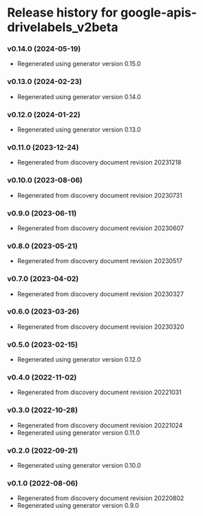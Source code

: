 # Release history for google-apis-drivelabels_v2beta

### v0.14.0 (2024-05-19)

* Regenerated using generator version 0.15.0

### v0.13.0 (2024-02-23)

* Regenerated using generator version 0.14.0

### v0.12.0 (2024-01-22)

* Regenerated using generator version 0.13.0

### v0.11.0 (2023-12-24)

* Regenerated from discovery document revision 20231218

### v0.10.0 (2023-08-06)

* Regenerated from discovery document revision 20230731

### v0.9.0 (2023-06-11)

* Regenerated from discovery document revision 20230607

### v0.8.0 (2023-05-21)

* Regenerated from discovery document revision 20230517

### v0.7.0 (2023-04-02)

* Regenerated from discovery document revision 20230327

### v0.6.0 (2023-03-26)

* Regenerated from discovery document revision 20230320

### v0.5.0 (2023-02-15)

* Regenerated using generator version 0.12.0

### v0.4.0 (2022-11-02)

* Regenerated from discovery document revision 20221031

### v0.3.0 (2022-10-28)

* Regenerated from discovery document revision 20221024
* Regenerated using generator version 0.11.0

### v0.2.0 (2022-09-21)

* Regenerated using generator version 0.10.0

### v0.1.0 (2022-08-06)

* Regenerated from discovery document revision 20220802
* Regenerated using generator version 0.9.0

